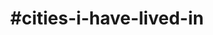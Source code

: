 ---
title: "#cities-i-have-lived-in"
hashtag: "cities-i-have-lived-in"
related:
  - _hashtags/cities-i-have-visited.md
---
